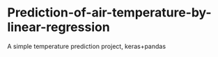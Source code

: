 # Prediction-of-air-temperature-by-linear-regression
A simple temperature prediction project, keras+pandas
